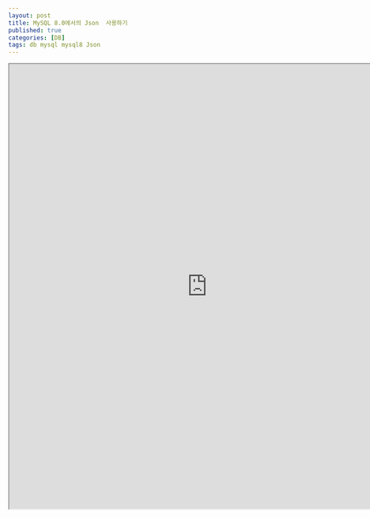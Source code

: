 ```yaml
---
layout: post
title: MySQL 8.0에서의 Json  사용하기
published: true
categories: [DB]
tags: db mysql mysql8 Json
---
```

<iframe width="800" height="900" src="https://docs.google.com/document/d/e/2PACX-1vTMNjr78X5ySSEpxwavP7fFbjlY4UfYrkY958TgjhKbgJQneHkvpviA6MAm3J8Lp_wYWxSBDU1S4qPz/pub?embedded=true"></iframe>  
  